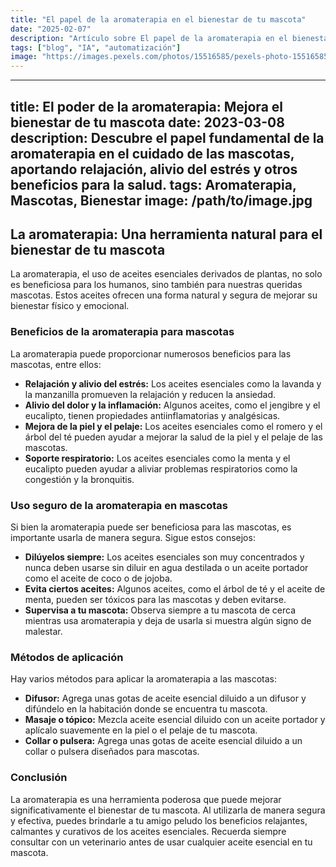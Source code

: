 ```yaml
---
title: "El papel de la aromaterapia en el bienestar de tu mascota"
date: "2025-02-07"
description: "Artículo sobre El papel de la aromaterapia en el bienestar de tu mascota"
tags: ["blog", "IA", "automatización"]
image: "https://images.pexels.com/photos/15516585/pexels-photo-15516585.jpeg?auto=compress&cs=tinysrgb&h=350"
---
```


---
title: El poder de la aromaterapia: Mejora el bienestar de tu mascota
date: 2023-03-08
description: Descubre el papel fundamental de la aromaterapia en el cuidado de las mascotas, aportando relajación, alivio del estrés y otros beneficios para la salud.
tags: Aromaterapia, Mascotas, Bienestar
image: /path/to/image.jpg
---

## La aromaterapia: Una herramienta natural para el bienestar de tu mascota

La aromaterapia, el uso de aceites esenciales derivados de plantas, no solo es beneficiosa para los humanos, sino también para nuestras queridas mascotas. Estos aceites ofrecen una forma natural y segura de mejorar su bienestar físico y emocional.

### Beneficios de la aromaterapia para mascotas

La aromaterapia puede proporcionar numerosos beneficios para las mascotas, entre ellos:

- **Relajación y alivio del estrés:** Los aceites esenciales como la lavanda y la manzanilla promueven la relajación y reducen la ansiedad.
- **Alivio del dolor y la inflamación:** Algunos aceites, como el jengibre y el eucalipto, tienen propiedades antiinflamatorias y analgésicas.
- **Mejora de la piel y el pelaje:** Los aceites esenciales como el romero y el árbol del té pueden ayudar a mejorar la salud de la piel y el pelaje de las mascotas.
- **Soporte respiratorio:** Los aceites esenciales como la menta y el eucalipto pueden ayudar a aliviar problemas respiratorios como la congestión y la bronquitis.

### Uso seguro de la aromaterapia en mascotas

Si bien la aromaterapia puede ser beneficiosa para las mascotas, es importante usarla de manera segura. Sigue estos consejos:

- **Dilúyelos siempre:** Los aceites esenciales son muy concentrados y nunca deben usarse sin diluir en agua destilada o un aceite portador como el aceite de coco o de jojoba.
- **Evita ciertos aceites:** Algunos aceites, como el árbol de té y el aceite de menta, pueden ser tóxicos para las mascotas y deben evitarse.
- **Supervisa a tu mascota:** Observa siempre a tu mascota de cerca mientras usa aromaterapia y deja de usarla si muestra algún signo de malestar.

### Métodos de aplicación

Hay varios métodos para aplicar la aromaterapia a las mascotas:

- **Difusor:** Agrega unas gotas de aceite esencial diluido a un difusor y difúndelo en la habitación donde se encuentra tu mascota.
- **Masaje o tópico:** Mezcla aceite esencial diluido con un aceite portador y aplícalo suavemente en la piel o el pelaje de tu mascota.
- **Collar o pulsera:** Agrega unas gotas de aceite esencial diluido a un collar o pulsera diseñados para mascotas.

### Conclusión

La aromaterapia es una herramienta poderosa que puede mejorar significativamente el bienestar de tu mascota. Al utilizarla de manera segura y efectiva, puedes brindarle a tu amigo peludo los beneficios relajantes, calmantes y curativos de los aceites esenciales. Recuerda siempre consultar con un veterinario antes de usar cualquier aceite esencial en tu mascota.